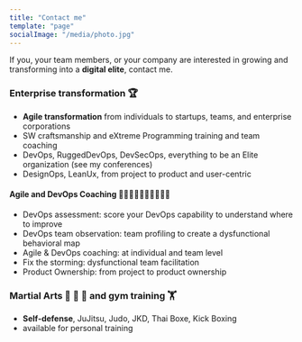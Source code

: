 ```yaml
---
title: "Contact me"
template: "page"
socialImage: "/media/photo.jpg"
---
```


If you, your team members, or your company are interested in growing and transforming into a **digital elite**, contact me.

### Enterprise transformation 🏆

+ **Agile transformation** from individuals to startups, teams, and enterprise corporations
+ SW craftsmanship and eXtreme Programming training and team coaching
+ DevOps, RuggedDevOps, DevSecOps, everything to be an Elite organization (see my conferences)
+ DesignOps, LeanUx, from project to product and user-centric 

#### Agile and DevOps Coaching 👨‍💻👩🏿‍💻👩‍💻👨🏿‍💻

+ DevOps assessment: score your DevOps capability to understand where to improve
+ DevOps team observation: team profiling to create a dysfunctional behavioral map
+ Agile & DevOps coaching: at individual and team level
+ Fix the storming: dysfunctional team facilitation
+ Product Ownership: from project to product ownership

### Martial Arts 🤼 🥋 🥊 and gym training 🏋️

+ **Self-defense**, JuJitsu, Judo, JKD, Thai Boxe, Kick Boxing
+ available for personal training
